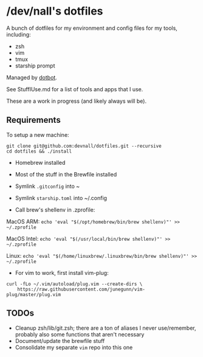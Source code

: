 /dev/nall's dotfiles
====================

A bunch of dotfiles for my environment and config files for my tools, including:

* zsh
* vim
* tmux
* starship prompt

Managed by [dotbot](https://github.com/anishathalye/dotbot).

See StuffIUse.md for a list of tools and apps that I use.

These are a work in progress (and likely always will be).

Requirements
------------

To setup a new machine:
```
git clone git@github.com:devnall/dotfiles.git --recursive
cd dotfiles && ./install
```

- Homebrew installed
- Most of the stuff in the Brewfile installed

- Symlink `.gitconfig` into ~
- Symlink `starship.toml` into ~/.config

- Call brew's shellenv in .zprofile:

MacOS ARM: `echo 'eval "$(/opt/homebrew/bin/brew shellenv)"' >> ~/.zprofile`

MacOS Intel: `echo 'eval "$(/usr/local/bin/brew shellenv)"' >> ~/.zprofile`

Linux: `echo 'eval "$(/home/linuxbrew/.linuxbrew/bin/brew shellenv)"' >> ~/.zprofile`

- For vim to work, first install vim-plug:
```
curl -fLo ~/.vim/autoload/plug.vim --create-dirs \
    https://raw.githubusercontent.com/junegunn/vim-plug/master/plug.vim
```

TODOs
-----

* Cleanup zsh/lib/git.zsh; there are a ton of aliases I never use/remember, probably also some functions that aren't necessary
* Document/update the brewfile stuff
* Consolidate my separate `vim` repo into this one
